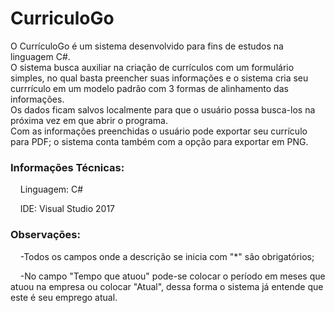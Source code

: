 # CurriculoGo

O CurrículoGo é um sistema desenvolvido para fins de estudos na linguagem C#.<br>
O sistema busca auxiliar na criação de currículos com um formulário simples, no qual basta preencher suas informações e o sistema cria seu currrículo em um modelo padrão com 3 formas de alinhamento das informações.<br>
Os dados ficam salvos localmente para que o usuário possa busca-los na próxima vez em que abrir o programa.<br>
Com as informações preenchidas o usuário pode exportar seu currículo para PDF; o sistema conta também com a opção para exportar em PNG.

<h3>Informações Técnicas:</h3>
<p>&nbsp&nbsp&nbsp&nbspLinguagem: C# <p>
<p>&nbsp&nbsp&nbsp&nbspIDE: Visual Studio 2017 </p>

<h3>Observações:</h3>
<p>&nbsp&nbsp&nbsp&nbsp-Todos os campos onde a descrição se inicia com "*" são obrigatórios;</p>
<p>&nbsp&nbsp&nbsp&nbsp-No campo "Tempo que atuou" pode-se colocar o período em meses que atuou na empresa ou colocar "Atual", dessa forma o sistema já entende que este é seu emprego atual.</p>
